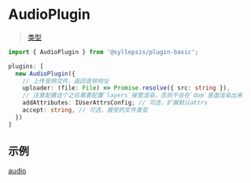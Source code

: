 # AudioPlugin <!-- {docsify-ignore-all} -->

> [类型](/zh-cn/plugins/types)

```typescript
import { AudioPlugin } from '@syllepsis/plugin-basic';

plugins: [
  new AudioPlugin({
    // 上传音频文件，返回音频地址
    uploader: (file: File) => Promise.resolve({ src: string }),
    // 注意配置这个之后需要配置`layers`接管渲染，否则不会在`dom`里面渲染出来
    addAttributes: IUserAttrsConfig; // 可选，扩展默认attrs
    accept: string, // 可选，接受的文件类型
  })
]
```

## 示例

[audio](https://codesandbox.io/embed/plugin-audio-4cgdq?hidenavigation=1 ':include :type=iframe width=100% height=500px')
